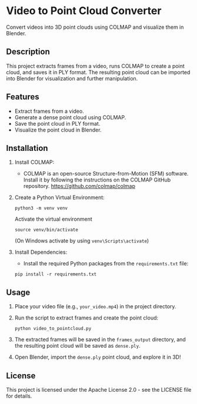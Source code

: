 Video to Point Cloud Converter
==============================

Convert videos into 3D point clouds using COLMAP and visualize them in Blender.

Description
-----------

This project extracts frames from a video, runs COLMAP to create a point cloud, and saves it in PLY format. The resulting point cloud can be imported into Blender for visualization and further manipulation.

Features
--------

-   Extract frames from a video.
-   Generate a dense point cloud using COLMAP.
-   Save the point cloud in PLY format.
-   Visualize the point cloud in Blender.

Installation
------------

1.  Install COLMAP:

    -   COLMAP is an open-source Structure-from-Motion (SFM) software. Install it by following the instructions on the COLMAP GitHub repository. https://github.com/colmap/colmap
  
2.  Create a Python Virtual Environment:
    ```shell
    python3 -m venv venv
    ```

    Activate the virtual environment
    ```shell
    source venv/bin/activate
    ```
    (On Windows activate by using `venv\Scripts\activate`)


4.  Install Dependencies:

    -   Install the required Python packages from the `requirements.txt` file:

    ```shell
    pip install -r requirements.txt
    ```

Usage
-----

1.  Place your video file (e.g., `your_video.mp4`) in the project directory.

2.  Run the script to extract frames and create the point cloud:

    ```shell
    python video_to_pointcloud.py
    ```

3.  The extracted frames will be saved in the `frames_output` directory, and the resulting point cloud will be saved as `dense.ply`.

4.  Open Blender, import the `dense.ply` point cloud, and explore it in 3D!

License
-------

This project is licensed under the Apache License 2.0 - see the LICENSE file for details.
